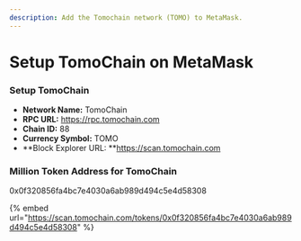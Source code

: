 ```yaml
---
description: Add the Tomochain network (TOMO) to MetaMask.
---
```


# Setup TomoChain on MetaMask

### Setup TomoChain

* **Network Name:** TomoChain
* **RPC URL:** https://rpc.tomochain.com
* **Chain ID:** 88
* **Currency Symbol:** TOMO
* **Block Explorer URL: **https://scan.tomochain.com

### Million Token Address for TomoChain

0x0f320856fa4bc7e4030a6ab989d494c5e4d58308

{% embed url="https://scan.tomochain.com/tokens/0x0f320856fa4bc7e4030a6ab989d494c5e4d58308" %}
